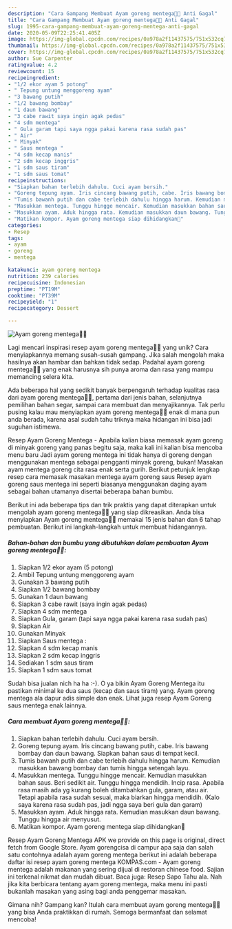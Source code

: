 ```yaml
---
description: "Cara Gampang Membuat Ayam goreng mentega🍗🧈 Anti Gagal"
title: "Cara Gampang Membuat Ayam goreng mentega🍗🧈 Anti Gagal"
slug: 1995-cara-gampang-membuat-ayam-goreng-mentega-anti-gagal
date: 2020-05-09T22:25:41.405Z
image: https://img-global.cpcdn.com/recipes/0a978a2f11437575/751x532cq70/ayam-goreng-mentega🍗🧈-foto-resep-utama.jpg
thumbnail: https://img-global.cpcdn.com/recipes/0a978a2f11437575/751x532cq70/ayam-goreng-mentega🍗🧈-foto-resep-utama.jpg
cover: https://img-global.cpcdn.com/recipes/0a978a2f11437575/751x532cq70/ayam-goreng-mentega🍗🧈-foto-resep-utama.jpg
author: Sue Carpenter
ratingvalue: 4.2
reviewcount: 15
recipeingredient:
- "1/2 ekor ayam 5 potong"
- " Tepung untung menggoreng ayam"
- "3 bawang putih"
- "1/2 bawang bombay"
- "1 daun bawang"
- "3 cabe rawit saya ingin agak pedas"
- "4 sdm mentega"
- " Gula garam tapi saya ngga pakai karena rasa sudah pas"
- " Air"
- " Minyak"
- " Saus mentega "
- "4 sdm kecap manis"
- "2 sdm kecap inggris"
- "1 sdm saus tiram"
- "1 sdm saus tomat"
recipeinstructions:
- "Siapkan bahan terlebih dahulu. Cuci ayam bersih."
- "Goreng tepung ayam. Iris cincang bawang putih, cabe. Iris bawang bombay dan daun bawang. Siapkan bahan saus di tempat kecil."
- "Tumis bawanh putih dan cabe terlebih dahulu hingga harum. Kemudian masukkan bawang bombay dan tumis hingga setengah layu."
- "Masukkan mentega. Tunggu hingge mencair. Kemudian masukkan bahan saus. Beri sedikit air. Tunggu hingga mendidih. Incip rasa. Apabila rasa masih ada yg kurang boleh ditambahkan gula, garam, atau air. Tetapi apabila rasa sudah sesuai, maka biarkan hingga mendidih. (Kalo saya karena rasa sudah pas, jadi ngga saya beri gula dan garam)"
- "Masukkan ayam. Aduk hingga rata. Kemudian masukkan daun bawang. Tunggu hingga air menyusut."
- "Matikan kompor. Ayam goreng mentega siap dihidangkan🤗"
categories:
- Resep
tags:
- ayam
- goreng
- mentega

katakunci: ayam goreng mentega 
nutrition: 239 calories
recipecuisine: Indonesian
preptime: "PT19M"
cooktime: "PT39M"
recipeyield: "1"
recipecategory: Dessert

---
```



![Ayam goreng mentega🍗🧈](https://img-global.cpcdn.com/recipes/0a978a2f11437575/751x532cq70/ayam-goreng-mentega🍗🧈-foto-resep-utama.jpg)

Lagi mencari inspirasi resep ayam goreng mentega🍗🧈 yang unik? Cara menyiapkannya memang susah-susah gampang. Jika salah mengolah maka hasilnya akan hambar dan bahkan tidak sedap. Padahal ayam goreng mentega🍗🧈 yang enak harusnya sih punya aroma dan rasa yang mampu memancing selera kita.

Ada beberapa hal yang sedikit banyak berpengaruh terhadap kualitas rasa dari ayam goreng mentega🍗🧈, pertama dari jenis bahan, selanjutnya pemilihan bahan segar, sampai cara membuat dan menyajikannya. Tak perlu pusing kalau mau menyiapkan ayam goreng mentega🍗🧈 enak di mana pun anda berada, karena asal sudah tahu triknya maka hidangan ini bisa jadi suguhan istimewa.

Resep Ayam Goreng Mentega - Apabila kalian biasa memasak ayam goreng di minyak goreng yang panas begitu saja, maka kali ini kalian bisa mencoba menu baru Jadi ayam goreng mentega ini tidak hanya di goreng dengan menggunakan mentega sebagai pengganti minyak goreng, bukan! Masakan ayam mentega goreng cita rasa enak serta gurih. Berikut petunjuk lengkap resep cara memasak masakan mentega ayam goreng saus Resep ayam goreng saus mentega ini seperti biasanya menggunakan daging ayam sebagai bahan utamanya disertai beberapa bahan bumbu.


Berikut ini ada beberapa tips dan trik praktis yang dapat diterapkan untuk mengolah ayam goreng mentega🍗🧈 yang siap dikreasikan. Anda bisa menyiapkan Ayam goreng mentega🍗🧈 memakai 15 jenis bahan dan 6 tahap pembuatan. Berikut ini langkah-langkah untuk membuat hidangannya.

<!--inarticleads1-->

##### Bahan-bahan dan bumbu yang dibutuhkan dalam pembuatan Ayam goreng mentega🍗🧈:

1. Siapkan 1/2 ekor ayam (5 potong)
1. Ambil  Tepung untung menggoreng ayam
1. Gunakan 3 bawang putih
1. Siapkan 1/2 bawang bombay
1. Gunakan 1 daun bawang
1. Siapkan 3 cabe rawit (saya ingin agak pedas)
1. Siapkan 4 sdm mentega
1. Siapkan  Gula, garam (tapi saya ngga pakai karena rasa sudah pas)
1. Siapkan  Air
1. Gunakan  Minyak
1. Siapkan  Saus mentega :
1. Siapkan 4 sdm kecap manis
1. Siapkan 2 sdm kecap inggris
1. Sediakan 1 sdm saus tiram
1. Siapkan 1 sdm saus tomat


Sudah bisa jualan nich ha ha :-). O ya bikin Ayam Goreng Mentega itu pastikan minimal ke dua saus (kecap dan saus tiram) yang. Ayam goreng mentega ala dapur adis simple dan enak. Lihat juga resep Ayam Goreng saus mentega enak lainnya. 

<!--inarticleads2-->

##### Cara membuat Ayam goreng mentega🍗🧈:

1. Siapkan bahan terlebih dahulu. Cuci ayam bersih.
1. Goreng tepung ayam. Iris cincang bawang putih, cabe. Iris bawang bombay dan daun bawang. Siapkan bahan saus di tempat kecil.
1. Tumis bawanh putih dan cabe terlebih dahulu hingga harum. Kemudian masukkan bawang bombay dan tumis hingga setengah layu.
1. Masukkan mentega. Tunggu hingge mencair. Kemudian masukkan bahan saus. Beri sedikit air. Tunggu hingga mendidih. Incip rasa. Apabila rasa masih ada yg kurang boleh ditambahkan gula, garam, atau air. Tetapi apabila rasa sudah sesuai, maka biarkan hingga mendidih. (Kalo saya karena rasa sudah pas, jadi ngga saya beri gula dan garam)
1. Masukkan ayam. Aduk hingga rata. Kemudian masukkan daun bawang. Tunggu hingga air menyusut.
1. Matikan kompor. Ayam goreng mentega siap dihidangkan🤗


Resep Ayam Goreng Mentega APK we provide on this page is original, direct fetch from Google Store. Ayam gorengcisa di campur apa saja dan salah satu contohnya adalah ayam goreng mentega berikut ini adalah beberapa daftar isi resep ayam goreng mentega  KOMPAS.com - Ayam goreng mentega adalah makanan yang sering dijual di restoran chinese food. Sajian ini terkenal nikmat dan mudah dibuat. Baca juga: Resep Sapo Tahu ala. Nah jika kita berbicara tentang ayam goreng mentega, maka menu ini pasti bukanlah masakan yang asing bagi anda penggemar masakan. 

Gimana nih? Gampang kan? Itulah cara membuat ayam goreng mentega🍗🧈 yang bisa Anda praktikkan di rumah. Semoga bermanfaat dan selamat mencoba!
